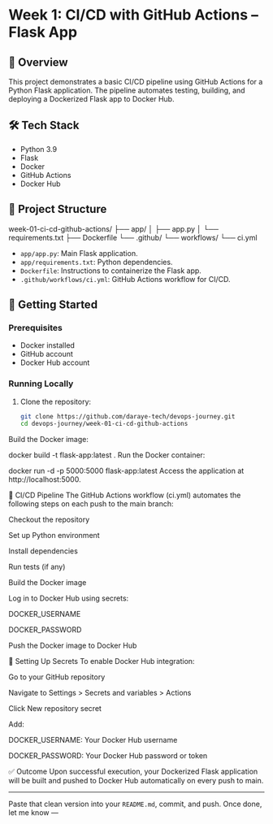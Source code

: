 # Week 1: CI/CD with GitHub Actions – Flask App

## 📌 Overview

This project demonstrates a basic CI/CD pipeline using GitHub Actions for a Python Flask application. The pipeline automates testing, building, and deploying a Dockerized Flask app to Docker Hub.

## 🛠️ Tech Stack

- Python 3.9
- Flask
- Docker
- GitHub Actions
- Docker Hub

## 📁 Project Structure

week-01-ci-cd-github-actions/
├── app/
│ ├── app.py
│ └── requirements.txt
├── Dockerfile
└── .github/
└── workflows/
└── ci.yml


- `app/app.py`: Main Flask application.
- `app/requirements.txt`: Python dependencies.
- `Dockerfile`: Instructions to containerize the Flask app.
- `.github/workflows/ci.yml`: GitHub Actions workflow for CI/CD.

## 🚀 Getting Started

### Prerequisites

- Docker installed
- GitHub account
- Docker Hub account

### Running Locally

1. Clone the repository:
   ```bash
   git clone https://github.com/daraye-tech/devops-journey.git
   cd devops-journey/week-01-ci-cd-github-actions
Build the Docker image:


docker build -t flask-app:latest .
Run the Docker container:


docker run -d -p 5000:5000 flask-app:latest
Access the application at http://localhost:5000.

🔄 CI/CD Pipeline
The GitHub Actions workflow (ci.yml) automates the following steps on each push to the main branch:

Checkout the repository

Set up Python environment

Install dependencies

Run tests (if any)

Build the Docker image

Log in to Docker Hub using secrets:

DOCKER_USERNAME

DOCKER_PASSWORD

Push the Docker image to Docker Hub

🔐 Setting Up Secrets
To enable Docker Hub integration:

Go to your GitHub repository

Navigate to Settings > Secrets and variables > Actions

Click New repository secret

Add:

DOCKER_USERNAME: Your Docker Hub username

DOCKER_PASSWORD: Your Docker Hub password or token

✅ Outcome
Upon successful execution, your Dockerized Flask application will be built and pushed to Docker Hub automatically on every push to main.

---

Paste that clean version into your `README.md`, commit, and push. Once done, let me know — 
